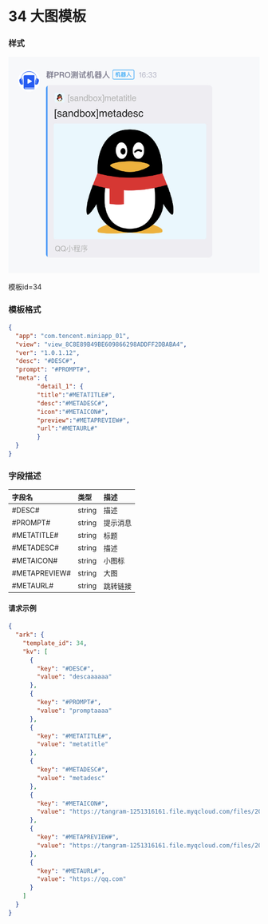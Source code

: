 # 34 大图模板

### 样式

![34](./34.png)

模板id=34

### 模板格式

```json
{
  "app": "com.tencent.miniapp_01",
  "view": "view_8C8E89B49BE609866298ADDFF2DBABA4",
  "ver": "1.0.1.12",
  "desc": "#DESC#",
  "prompt": "#PROMPT#",
  "meta": {
        "detail_1": {
        "title":"#METATITLE#",
        "desc":"#METADESC#",
        "icon":"#METAICON#",
        "preview":"#METAPREVIEW#",
        "url":"#METAURL#"
        }
  }
}
```

### 字段描述

| 字段名        | 类型   | 描述     |
| :------------ | :----- | :------- |
| #DESC#        | string | 描述     |
| #PROMPT#      | string | 提示消息 |
| #METATITLE#   | string | 标题     |
| #METADESC#    | string | 描述     |
| #METAICON#    | string | 小图标   |
| #METAPREVIEW# | string | 大图     |
| #METAURL#     | string | 跳转链接 |


#### 请求示例

```json
{
  "ark": {
    "template_id": 34,
    "kv": [
      {
        "key": "#DESC#",
        "value": "descaaaaaa"
      },
      {
        "key": "#PROMPT#",
        "value": "promptaaaa"
      },
      {
        "key": "#METATITLE#",
        "value": "metatitle"
      },
      {
        "key": "#METADESC#",
        "value": "metadesc"
      },
      {
        "key": "#METAICON#",
        "value": "https://tangram-1251316161.file.myqcloud.com/files/20211014/bfd7d02235e52d60b05a630ac9ef8bcc.png"
      },
      {
        "key": "#METAPREVIEW#",
        "value": "https://tangram-1251316161.file.myqcloud.com/files/20211014/bfd7d02235e52d60b05a630ac9ef8bcc.png"
      },
      {
        "key": "#METAURL#",
        "value": "https://qq.com"
      }
    ]
  }
}
```

